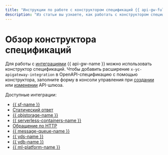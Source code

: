 ```yaml
---
title: "Инструкции по работе с конструктором спецификаций {{ api-gw-full-name }}"
description: "Из статьи вы узнаете, как работать с конструктором спецификаций {{ api-gw-full-name }} в {{ yandex-cloud }}. Вы научитесь добавлять расширения в спецификацию с помощью конструктора."
---
```


# Обзор конструктора спецификаций

Для работы с [интеграциями](../../concepts/extensions/index.md#integration) {{ api-gw-name }} можно использовать конструктор спецификаций. Чтобы добавить расширение `x-yc-apigateway-integration` в OpenAPI-спецификацию с помощью конструктора, заполните форму в консоли управления при [создании](../api-gw-create.md) или [изменении](../api-gw-update.md) API-шлюза.

Доступные интеграции:

* [{{ sf-name }}](cloud-functions.md)
* [Статический ответ](dummy.md)
* [{{ objstorage-name }}](object-storage.md)
* [{{ serverless-containers-name }}](containers.md)
* [Обращение по HTTP](http.md)
* [{{ message-queue-name }}](ymq.md)
* [{{ yds-name }}](datastreams.md)
* [{{ ydb-name }}](ydb.md)
* [{{ ml-platform-name }}](datasphere.md)